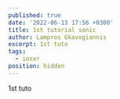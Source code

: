 ```yaml
---
published: true
date: '2022-06-13 17:56 +0300'
title: 1st tutorial sonic
author: Lampros Gkavogiannis
excerpt: 1st tuto
tags:
  - iosxr
position: hidden
---
```

1st tuto